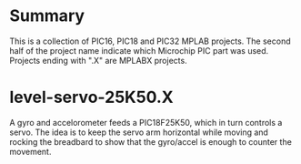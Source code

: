 # Summary

This is a collection of PIC16, PIC18 and PIC32 MPLAB projects. The second half of
the project name indicate which Microchip PIC part was used. Projects ending with
".X" are MPLABX projects.

# level-servo-25K50.X

A gyro and accelorometer feeds a PIC18F25K50, which in turn controls a servo. The
idea is to keep the servo arm horizontal while moving and rocking the breadbard
to show that the gyro/accel is enough to counter the movement.
